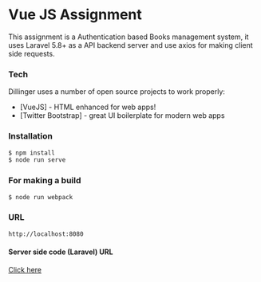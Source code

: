 # Vue JS Assignment

This assignment is a Authentication based Books management system, it uses Laravel 5.8+ as a API backend server and use axios for making client side requests.

### Tech

Dillinger uses a number of open source projects to work properly:

* [VueJS] - HTML enhanced for web apps!
* [Twitter Bootstrap] - great UI boilerplate for modern web apps

### Installation
```sh
$ npm install
$ node run serve
```

### For making a build
```sh
$ node run webpack
```

### URL
```sh
http://localhost:8080
```

#### Server side code (Laravel) URL

[Click here](https://github.com/mohit-vc/laravel-api)

